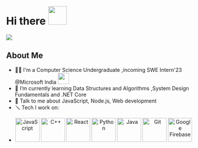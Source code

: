 # Hi there <img src="https://media.tenor.com/nebZyl8oN7IAAAAi/wave-hello.gif" width="50">
![](https://media4.giphy.com/media/qT3NpahR7tGnOqqjng/giphy.gif?cid=ecf05e472b1u5qtv5vwcrk2zewsjquykf9u75z3i2smf5ms6&ep=v1_gifs_related&rid=giphy.gif&ct=s)

## About Me
- 👩‍💻 I'm a Computer Science Undergraduate ,incoming SWE Intern'23 @Microsoft India
  <img src="https://media.giphy.com/media/WUlplcMpOCEmTGBtBW/giphy.gif" width="30">
- 🌱 I’m currently learning Data Structures and Algorithms ,System Design Fundamentals and .NET Core
- 💬 Talk to me about JavaScript, Node.js, Web development 
- 🪛 Tech I work on:
- <p align="center">
      <img src="https://www.vectorlogo.zone/logos/javascript/javascript-icon.svg" alt="JavaScript" width="65" height="65"/>
      <img src="https://upload.wikimedia.org/wikipedia/commons/thumb/1/18/ISO_C%2B%2B_Logo.svg/306px-ISO_C%2B%2B_Logo.svg.png?20170928190710" alt="C++" width="65" height="65"/>
      <img src="https://www.vectorlogo.zone/logos/reactjs/reactjs-icon.svg" alt="React" width="65" height="65"/>
      <img src="https://www.vectorlogo.zone/logos/python/python-icon.svg" alt="Python" width="65" height="65"/> 
      <img src="https://www.vectorlogo.zone/logos/java/java-icon.svg" alt="Java" width="65" height="65"/> 
      <img src="https://www.vectorlogo.zone/logos/git-scm/git-scm-icon.svg" alt="Git" width="65" height="65"/>
      <img src="https://www.vectorlogo.zone/logos/firebase/firebase-icon.svg" alt="Google Firebase" width="65" height="65"/>


